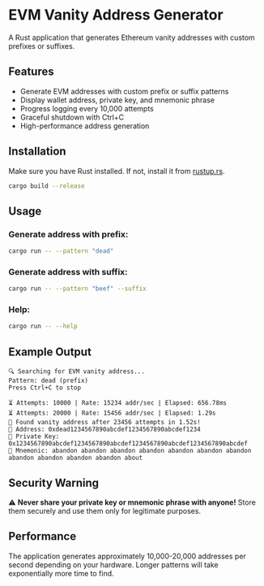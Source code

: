 # EVM Vanity Address Generator

A Rust application that generates Ethereum vanity addresses with custom prefixes or suffixes.

## Features

- Generate EVM addresses with custom prefix or suffix patterns
- Display wallet address, private key, and mnemonic phrase
- Progress logging every 10,000 attempts
- Graceful shutdown with Ctrl+C
- High-performance address generation

## Installation

Make sure you have Rust installed. If not, install it from [rustup.rs](https://rustup.rs/).

```bash
cargo build --release
```

## Usage

### Generate address with prefix:
```bash
cargo run -- --pattern "dead"
```

### Generate address with suffix:
```bash
cargo run -- --pattern "beef" --suffix
```

### Help:
```bash
cargo run -- --help
```

## Example Output

```
🔍 Searching for EVM vanity address...
Pattern: dead (prefix)
Press Ctrl+C to stop

⏳ Attempts: 10000 | Rate: 15234 addr/sec | Elapsed: 656.78ms
⏳ Attempts: 20000 | Rate: 15456 addr/sec | Elapsed: 1.29s
🎉 Found vanity address after 23456 attempts in 1.52s!
📍 Address: 0xdead1234567890abcdef1234567890abcdef1234
🔐 Private Key: 0x1234567890abcdef1234567890abcdef1234567890abcdef1234567890abcdef
📝 Mnemonic: abandon abandon abandon abandon abandon abandon abandon abandon abandon abandon abandon about
```

## Security Warning

⚠️ **Never share your private key or mnemonic phrase with anyone!** Store them securely and use them only for legitimate purposes.

## Performance

The application generates approximately 10,000-20,000 addresses per second depending on your hardware. Longer patterns will take exponentially more time to find.